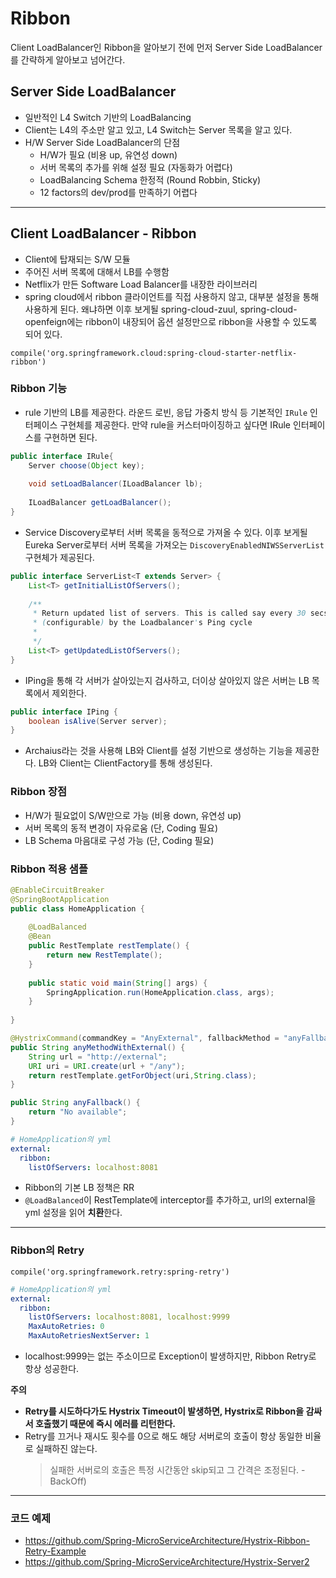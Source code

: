 # Ribbon
Client LoadBalancer인 Ribbon을 알아보기 전에 먼저 Server Side LoadBalancer를 간략하게 알아보고 넘어간다.

## Server Side LoadBalancer
* 일반적인 L4 Switch 기반의 LoadBalancing
* Client는 L4의 주소만 알고 있고, L4 Switch는 Server 목록을 알고 있다.
* H/W Server Side LoadBalancer의 단점
  * H/W가 필요 (비용 up, 유연성 down)
  * 서버 목록의 추가를 위해 설정 필요 (자동화가 어렵다)
  * LoadBalancing Schema 한정적 (Round Robbin, Sticky)
  * 12 factors의 dev/prod를 만족하기 어렵다
  
---
    
## Client LoadBalancer - Ribbon
* Client에 탑재되는 S/W 모듈
* 주어진 서버 목록에 대해서 LB를 수행함
* Netflix가 만든 Software Load Balancer를 내장한 라이브러리
* spring cloud에서 ribbon 클라이언트를 직접 사용하지 않고, 대부분 설정을 통해 사용하게 된다. 
왜냐하면 이후 보게될 spring-cloud-zuul, spring-cloud-openfeign에는 ribbon이 내장되어 옵션 설정만으로 ribbon을 사용할 수 있도록 되어 있다. 
```
compile('org.springframework.cloud:spring-cloud-starter-netflix-ribbon')
```

### Ribbon 기능
* rule 기반의 LB를 제공한다. 라운드 로빈, 응답 가중치 방식 등 기본적인 ```IRule``` 인터페이스 구현체를 제공한다. 
만약 rule을 커스터마이징하고 싶다면 IRule 인터페이스를 구현하면 된다.
```java
public interface IRule{
    Server choose(Object key);
    
    void setLoadBalancer(ILoadBalancer lb);
    
    ILoadBalancer getLoadBalancer();    
}
```

* Service Discovery로부터 서버 목록을 동적으로 가져올 수 있다. 이후 보게될 Eureka Server로부터 서버 목록을 가져오는 ```DiscoveryEnabledNIWSServerList``` 구현체가 제공된다.
```java
public interface ServerList<T extends Server> {
    List<T> getInitialListOfServers();
    
    /**
     * Return updated list of servers. This is called say every 30 secs
     * (configurable) by the Loadbalancer's Ping cycle
     * 
     */
    List<T> getUpdatedListOfServers();
}
```
  
* IPing을 통해 각 서버가 살아있는지 검사하고, 더이상 살아있지 않은 서버는 LB 목록에서 제외한다.
```java
public interface IPing {
    boolean isAlive(Server server);
}
```

* Archaius라는 것을 사용해 LB와 Client를 설정 기반으로 생성하는 기능을 제공한다. LB와 Client는 ClientFactory를 통해 생성된다.

### Ribbon 장점
* H/W가 필요없이 S/W만으로 가능 (비용 down, 유연성 up)
* 서버 목록의 동적 변경이 자유로움 (단, Coding 필요)
* LB Schema 마음대로 구성 가능 (단, Coding 필요)

### Ribbon 적용 샘플
```java
@EnableCircuitBreaker
@SpringBootApplication
public class HomeApplication {
    
    @LoadBalanced
    @Bean
    public RestTemplate restTemplate() {
        return new RestTemplate();
    }
    
    public static void main(String[] args) {
        SpringApplication.run(HomeApplication.class, args);
    }
    
}
```
```java
@HystrixCommand(commandKey = "AnyExternal", fallbackMethod = "anyFallback")
public String anyMethodWithExternal() {
    String url = "http://external";
    URI uri = URI.create(url + "/any");
    return restTemplate.getForObject(uri,String.class);
}

public String anyFallback() {
    return "No available";
}
```
```yaml
# HomeApplication의 yml
external:
  ribbon:
    listOfServers: localhost:8081
```
* Ribbon의 기본 LB 정책은 RR
* ```@LoadBalanced```이 RestTemplate에 interceptor를 추가하고, url의 external을 yml 설정을 읽어 **치환**한다.

---

### Ribbon의 Retry
```
compile('org.springframework.retry:spring-retry')
```
```yaml
# HomeApplication의 yml
external:
  ribbon:
    listOfServers: localhost:8081, localhost:9999
    MaxAutoRetries: 0
    MaxAutoRetriesNextServer: 1
```
* localhost:9999는 없는 주소이므로 Exception이 발생하지만, Ribbon Retry로 항상 성공한다.

**주의**
* **Retry를 시도하다가도 Hystrix Timeout이 발생하면, Hystrix로 Ribbon을 감싸서 호출했기 때문에 즉시 에러를 리턴한다.**
* Retry를 끄거나 재시도 횟수를 0으로 해도 해당 서버로의 호출이 항상 동일한 비율로 실패하진 않는다.
  > 실패한 서버로의 호출은 특정 시간동안 skip되고 그 간격은 조정된다. - BackOff)
  
---

### 코드 예제
* https://github.com/Spring-MicroServiceArchitecture/Hystrix-Ribbon-Retry-Example
* https://github.com/Spring-MicroServiceArchitecture/Hystrix-Server2
